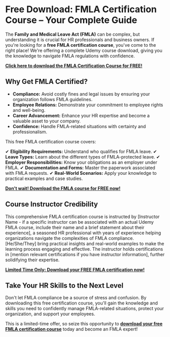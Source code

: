 # Free Download: FMLA Certification Course – Your Complete Guide

The **Family and Medical Leave Act (FMLA)** can be complex, but understanding it is crucial for HR professionals and business owners. If you're looking for a **free FMLA certification course**, you've come to the right place! We're offering a complete Udemy course download, giving you the knowledge to navigate FMLA regulations with confidence.

[**Click here to download the FMLA Certification Course for FREE!**](https://udemywork.com/fmla-certification-course)

## Why Get FMLA Certified?

*   **Compliance:** Avoid costly fines and legal issues by ensuring your organization follows FMLA guidelines.
*   **Employee Relations:** Demonstrate your commitment to employee rights and well-being.
*   **Career Advancement:** Enhance your HR expertise and become a valuable asset to your company.
*   **Confidence:** Handle FMLA-related situations with certainty and professionalism.

This free FMLA certification course covers:

✔ **Eligibility Requirements:** Understand who qualifies for FMLA leave.
✔ **Leave Types:** Learn about the different types of FMLA-protected leave.
✔ **Employer Responsibilities:** Know your obligations as an employer under FMLA.
✔ **Documentation and Forms:** Master the paperwork associated with FMLA requests.
✔ **Real-World Scenarios:** Apply your knowledge to practical examples and case studies.

[**Don't wait! Download the FMLA course for FREE now!**](https://udemywork.com/fmla-certification-course)

## Course Instructor Credibility

This comprehensive FMLA certification course is instructed by [Instructor Name - if a specific instructor can be associated with an actual Udemy FMLA course, include their name and a brief statement about their experience], a seasoned HR professional with years of experience helping organizations navigate the complexities of FMLA compliance. [He/She/They] bring practical insights and real-world examples to make the learning process engaging and effective. The instructor holds certifications in [mention relevant certifications if you have instructor information], further solidifying their expertise.

[**Limited Time Only: Download your FREE FMLA certification now!**](https://udemywork.com/fmla-certification-course)

## Take Your HR Skills to the Next Level

Don't let FMLA compliance be a source of stress and confusion. By downloading this free certification course, you'll gain the knowledge and skills you need to confidently manage FMLA-related situations, protect your organization, and support your employees.

This is a limited-time offer, so seize this opportunity to **[download your free FMLA certification course](https://udemywork.com/fmla-certification-course)** today and become an FMLA expert!
